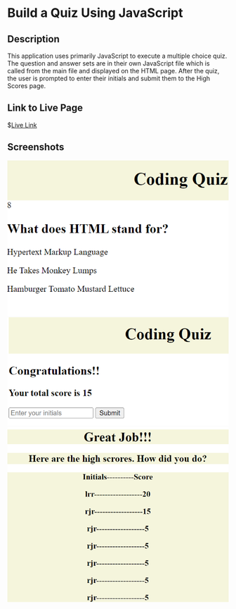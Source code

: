 # Build a Quiz Using JavaScript

## Description
This application uses primarily JavaScript to execute a multiple choice quiz. The question and answer sets are in their own JavaScript file which is called from the main file and displayed on the HTML page. After the quiz, the user is prompted to enter their initials and submit them to the High Scores page.

## Link to Live Page
$[Live Link](https://rosethorn10.github.io/coding-quiz/)
## Screenshots
![Image of a question and its multiple choice answers](./assets/images/quiz.png)
![Image of the page where users can enter their initials](./assets/images/initials.png)
![Image of the High Scores page](./assets/images/high-scores.png)